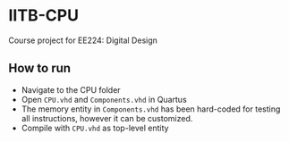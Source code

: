 # IITB-CPU

Course project for EE224: Digital Design

## How to run

- Navigate to the CPU folder
- Open `CPU.vhd` and `Components.vhd` in Quartus
- The memory entity in `Components.vhd` has been hard-coded for testing all instructions, however it can be customized.
- Compile with `CPU.vhd` as top-level entity
